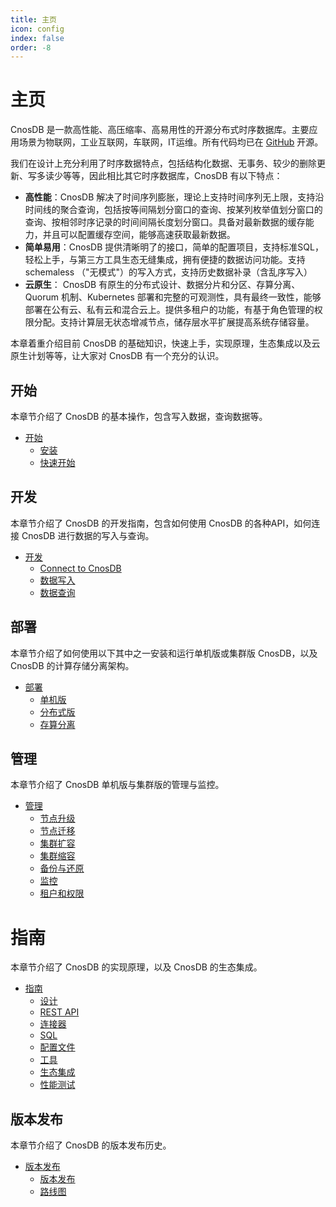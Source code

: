 ```yaml
---
title: 主页
icon: config
index: false
order: -8
---
```


# 主页

CnosDB 是一款高性能、高压缩率、高易用性的开源分布式时序数据库。主要应用场景为物联网，工业互联网，车联网，IT运维。所有代码均已在 [GitHub](https://github.com/cnosdb/cnosdb) 开源。

我们在设计上充分利用了时序数据特点，包括结构化数据、无事务、较少的删除更新、写多读少等等，因此相比其它时序数据库，CnosDB 有以下特点：
* **高性能**：CnosDB 解决了时间序列膨胀，理论上支持时间序列无上限，支持沿时间线的聚合查询，包括按等间隔划分窗口的查询、按某列枚举值划分窗口的查询、按相邻时序记录的时间间隔长度划分窗口。具备对最新数据的缓存能力，并且可以配置缓存空间，能够高速获取最新数据。
* **简单易用**：CnosDB 提供清晰明了的接口，简单的配置项目，支持标准SQL，轻松上手，与第三方工具生态无缝集成，拥有便捷的数据访问功能。支持 schemaless （"无模式"）的写入方式，支持历史数据补录（含乱序写入）
* **云原生**： CnosDB 有原生的分布式设计、数据分片和分区、存算分离、Quorum 机制、Kubernetes 部署和完整的可观测性，具有最终一致性，能够部署在公有云、私有云和混合云上。提供多租户的功能，有基于角色管理的权限分配。支持计算层无状态增减节点，储存层水平扩展提高系统存储容量。


本章着重介绍目前 CnosDB 的基础知识，快速上手，实现原理，生态集成以及云原生计划等等，让大家对 CnosDB 有一个充分的认识。

## 开始

本章节介绍了 CnosDB 的基本操作，包含写入数据，查询数据等。

- [开始](./guide/start/index.md)
  - [安装](./guide/start/install.md)
  - [快速开始](./guide/start/quick_start.md)

## 开发

本章节介绍了 CnosDB 的开发指南，包含如何使用 CnosDB 的各种API，如何连接 CnosDB 进行数据的写入与查询。

- [开发](./guide/develop/index.md)
  - [Connect to CnosDB](./guide/develop/api.md)
  - [数据写入](./guide/develop/write.md)
  - [数据查询](./guide/develop/query.md)

## 部署

本章节介绍了如何使用以下其中之一安装和运行单机版或集群版 CnosDB，以及 CnosDB 的计算存储分离架构。

- [部署](./guide/deploy/index.md)
  - [单机版](./guide/deploy/single.md)
  - [分布式版](./guide/deploy/distributed.md)
  - [存算分离](./guide/deploy/separation_mod.md)

## 管理

本章节介绍了 CnosDB 单机版与集群版的管理与监控。

- [管理](./guide/manage/index.md)
  - [节点升级](./guide/manage/upgrade.md) 
  - [节点迁移](./guide/manage/migration.md)
  - [集群扩容](./guide/manage/cluster_expansion.md)
  - [集群缩容](./guide/manage/cluster_shrink.md)
  - [备份与还原](./guide/manage/backup.md)
  - [监控](./guide/manage/monitor.md)
  - [租户和权限](./guide/manage/tenant.md)

# 指南

本章节介绍了 CnosDB 的实现原理，以及 CnosDB 的生态集成。

- [指南](./guide/reference/index.md)
  - [设计](./guide/reference/design.md)
  - [REST API](./guide/reference/rest_api.md)
  - [连接器](./guide/reference/connector.md)
  - [SQL](./guide/reference/sql.md)
  - [配置文件](./guide/reference/config.md)
  - [工具](./guide/reference/tools.md)
  - [生态集成](./guide/reference/ecosystem.md)
  - [性能测试](./guide/reference/performance.md)

## 版本发布

本章节介绍了 CnosDB 的版本发布历史。

- [版本发布](./guide/release/index.md)
  - [版本发布](./guide/release/changelist.md)
  - [路线图](./guide/release/roadmap.md)

